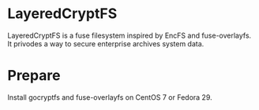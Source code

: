# LayeredCryptFS
LayeredCryptFS is a fuse filesystem inspired by EncFS and fuse-overlayfs. It privodes a way to secure enterprise archives system data.

# Prepare
Install gocryptfs and fuse-overlayfs on CentOS 7 or Fedora 29.
